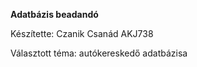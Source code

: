 **Adatbázis beadandó**

Készítette: Czanik Csanád AKJ738

Választott téma: autókereskedő adatbázisa
